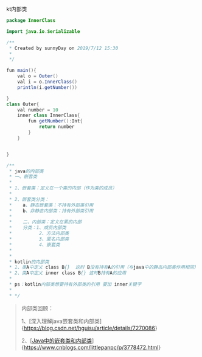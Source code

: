 kt内部类

```java
package InnerClass

import java.io.Serializable

/**
 * Created by sunnyDay on 2019/7/12 15:30
 *
 */

fun main(){
    val o = Outer()
    val i = o.InnerClass()
    println(i.getNumber())

}
class Outer{
    val number = 10
    inner class InnerClass{
        fun getNumber():Int{
            return number
        }
    }


}

/**
 * java的内部类
 * 一、嵌套类
 *
 * 1、嵌套类：定义在一个类的内部（作为类的成员）
 *
 * 2、嵌套类分类：
 *    a、静态嵌套类：不持有外部类引用
 *    b、非静态内部类：持有外部类引用
 *
 *    二、内部类：定义在累的内部
 *    分类：1、成员内部类
 *          2、方法内部类
 *          3、匿名内部类
 *          4、嵌套类
 *
 *
 * kotlin的内部类
 * 1、类A中定义 class B{}  这时 B没有持有A的引用（与java中的静态内部类作用相同）
 * 2、类A中定义 inner class B{} 这时B持有A的应用
 *
 * ps：kotlin内部类想要持有外部类的引用 要加 inner关键字
 *
 * */
```



> 内部类回顾：
>
> 1、[深入理解java嵌套类和内部类]{<https://blog.csdn.net/hguisu/article/details/7270086>}
>
> 2、[[Java中的嵌套类和内部类](https://www.cnblogs.com/littlepanpc/p/3778472.html)]{<https://www.cnblogs.com/littlepanpc/p/3778472.html>}